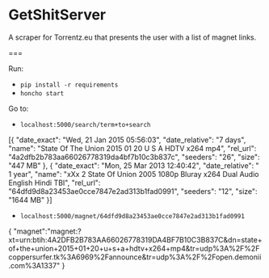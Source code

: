# GetShitServer
A scraper for Torrentz.eu that presents the user with a list of magnet links.

===

Run:

- ```pip install -r requirements```
- ``` honcho start ```


Go to:

- ```localhost:5000/search/term+to+search```

[{
	"date_exact":
	"Wed, 21 Jan 2015 05:56:03",
	"date_relative":
	"7 days",
	"name":
	"State Of The Union 2015 01 20 U S A HDTV x264 mp4",
	"rel_url":
	"4a2dfb2b783aa66026778319da4bf7b10c3b837c",
	"seeders":
	"26",
	"size":
	"447 MB"
},
{
	"date_exact":
	"Mon, 25 Mar 2013 12:40:42",
	"date_relative":
	" 1 year",
	"name":
	"xXx 2 State Of Union 2005 1080p Bluray x264 Dual Audio English Hindi TBI",
	"rel_url":
	"64dfd9d8a23453ae0cce7847e2ad313b1fad0991",
	"seeders":
	"12",
	"size":
	"1644 MB"
}]

- ```localhost:5000/magnet/64dfd9d8a23453ae0cce7847e2ad313b1fad0991```

{
	"magnet":"magnet:?xt=urn:btih:4A2DFB2B783AA66026778319DA4BF7B10C3B837C&dn=state+of+the+union+2015+01+20+u+s+a+hdtv+x264+mp4&tr=udp%3A%2F%2Fcoppersurfer.tk%3A6969%2Fannounce&tr=udp%3A%2F%2Fopen.demonii.com%3A1337"
}
